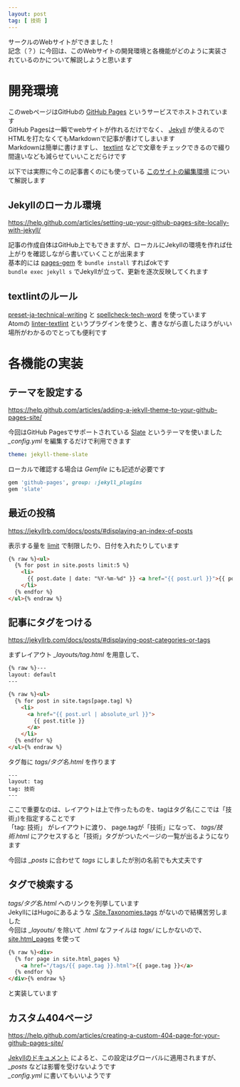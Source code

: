 ```yaml
---
layout: post
tag: [ 技術 ]
---
```


サークルのWebサイトができました！  
記念（？）に今回は、このWebサイトの開発環境と各機能がどのように実装されているのかについて解説しようと思います

# 開発環境
このwebページはGitHubの [GitHub Pages](https://pages.github.com/) というサービスでホストされています  
GitHub Pagesは一瞬でwebサイトが作れるだけでなく、 [Jekyll](https://jekyllrb.com/) が使えるのでHTMLを打たなくてもMarkdownで記事が書けてしまいます  
Markdownは簡単に書けますし、 [textlint](https://github.com/textlint/textlint) などで文章をチェックできるので綴り間違いなども減らせていいことだらけです

以下では実際に今この記事書くのにも使っている [このサイトの編集環境](https://github.com/prog-g/githubpages-devenv) について解説します


## Jekyllのローカル環境
<https://help.github.com/articles/setting-up-your-github-pages-site-locally-with-jekyll/>

記事の作成自体はGitHub上でもできますが、ローカルにJekyllの環境を作れば仕上がりを確認しながら書いていくことが出来ます  
基本的には [pages-gem](https://github.com/github/pages-gem) を `bundle install` すればokです  
`bundle exec jekyll s` でJekyllが立って、更新を逐次反映してくれます


## textlintのルール
[preset-ja-technical-writing](https://github.com/textlint-ja/textlint-rule-preset-ja-technical-writing) と [spellcheck-tech-word](https://github.com/azu/textlint-rule-spellcheck-tech-word) を使っています  
Atomの [linter-textlint](https://atom.io/packages/linter-textlint) というプラグインを使うと、書きながら直したほうがいい場所がわかるのでとっても便利です


# 各機能の実装
## テーマを設定する
<https://help.github.com/articles/adding-a-jekyll-theme-to-your-github-pages-site/>

今回はGitHub Pagesでサポートされている [Slate](https://github.com/pages-themes/slate) というテーマを使いました  
*_config.yml* を編集するだけで利用できます
```yaml
theme: jekyll-theme-slate
```

ローカルで確認する場合は *Gemfile* にも記述が必要です
```ruby
gem 'github-pages', group: :jekyll_plugins
gem 'slate'
```


## 最近の投稿
<https://jekyllrb.com/docs/posts/#displaying-an-index-of-posts>

表示する量を [limit](https://shopify.github.io/liquid/tags/iteration/) で制限したり、日付を入れたりしています
```html
{% raw %}<ul>
  {% for post in site.posts limit:5 %}
    <li>
      {{ post.date | date: "%Y-%m-%d" }} <a href="{{ post.url }}">{{ post.title }}</a>
    </li>
  {% endfor %}
</ul>{% endraw %}
```


## 記事にタグをつける
<https://jekyllrb.com/docs/posts/#displaying-post-categories-or-tags>

まずレイアウト *_layouts/tag.html* を用意して、
```html
{% raw %}---
layout: default
---

{% raw %}<ul>
  {% for post in site.tags[page.tag] %}
    <li>
      <a href="{{ post.url | absolute_url }}">
        {{ post.title }}
      </a>
    </li>
  {% endfor %}
</ul>{% endraw %}
```

タグ毎に *tags/タグ名.html* を作ります
```
---
layout: tag
tag: 技術
---
```

ここで重要なのは、レイアウトは上で作ったものを、tagはタグ名(ここでは「技術」)を指定することです  
「tag: 技術」 がレイアウトに渡り、 page.tagが「技術」になって、 *tags/技術.html* にアクセスすると「技術」タグがついたページの一覧が出るようになります

今回は *_posts* に合わせて *tags* にしましたが別の名前でも大丈夫です


## タグで検索する
*tags/タグ名.html* へのリンクを列挙しています  
JekyllにはHugoにあるような [.Site.Taxonomies.tags](https://gohugo.io/templates/taxonomy-templates/#example-list-all-site-tags) がないので結構苦労しました  
今回は *_layouts/* を除いて *.html* なファイルは *tags/* にしかないので、 [site.html_pages](https://jekyllrb.com/docs/variables/#site-variables) を使って
```html
{% raw %}<div>
  {% for page in site.html_pages %}
    <a href="/tags/{{ page.tag }}.html">{{ page.tag }}</a>
  {% endfor %}
</div>{% endraw %}
```

と実装しています


## カスタム404ページ
<https://help.github.com/articles/creating-a-custom-404-page-for-your-github-pages-site/>

[Jekyllのドキュメント](https://jekyllrb.com/docs/permalinks/#posts) によると、この設定はグローバルに適用されますが、 *_posts* などは影響を受けないようです  
 *_config.yml* に書いてもいいようです
